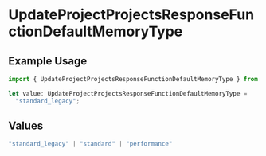 # UpdateProjectProjectsResponseFunctionDefaultMemoryType

## Example Usage

```typescript
import { UpdateProjectProjectsResponseFunctionDefaultMemoryType } from "@vercel/sdk/models/updateprojectop.js";

let value: UpdateProjectProjectsResponseFunctionDefaultMemoryType =
  "standard_legacy";
```

## Values

```typescript
"standard_legacy" | "standard" | "performance"
```